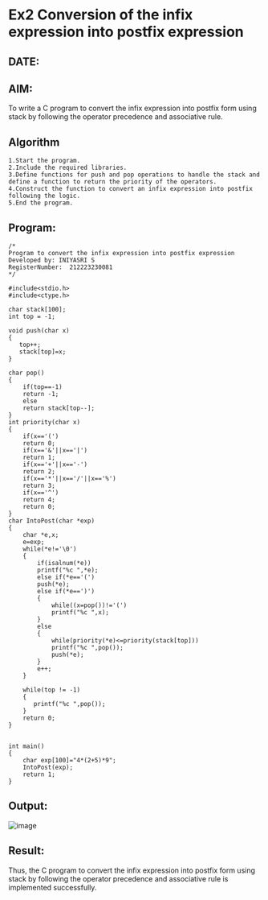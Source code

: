 # Ex2 Conversion of the infix expression into postfix expression
## DATE:
## AIM:
To write a C program to convert the infix expression into postfix form using stack by following the operator precedence and associative rule.

## Algorithm
```
1.Start the program.
2.Include the required libraries.
3.Define functions for push and pop operations to handle the stack and define a function to return the priority of the operators.
4.Construct the function to convert an infix expression into postfix following the logic.
5.End the program.    
```
## Program:
```
/*
Program to convert the infix expression into postfix expression
Developed by: INIYASRI S
RegisterNumber:  212223230081
*/

#include<stdio.h>
#include<ctype.h>

char stack[100];
int top = -1;

void push(char x)
{
   top++;
   stack[top]=x;
}

char pop()
{
    if(top==-1)
    return -1;
    else
    return stack[top--];
}
int priority(char x)
{
    if(x=='(')
    return 0;
    if(x=='&'||x=='|')
    return 1;
    if(x=='+'||x=='-')
    return 2;
    if(x=='*'||x=='/'||x=='%')
    return 3;
    if(x=='^')
    return 4;
    return 0;
}
char IntoPost(char *exp)
{
    char *e,x;
    e=exp;
    while(*e!='\0')
    {
        if(isalnum(*e))
        printf("%c ",*e);
        else if(*e=='(')
        push(*e);
        else if(*e==')')
        {
            while((x=pop())!='(')
            printf("%c ",x);
        }
        else
        {
            while(priority(*e)<=priority(stack[top]))
            printf("%c ",pop());
            push(*e);
        }
        e++;
    }
    
    while(top != -1)
    {
       printf("%c ",pop());
    }
    return 0;
}


int main()
{
    char exp[100]="4*(2+5)*9";
    IntoPost(exp);
    return 1;
}

```

## Output:
![image](https://github.com/user-attachments/assets/0038243e-8e52-4825-aa95-3326d281f91f)



## Result:
Thus, the C program to convert the infix expression into postfix form using stack by following the operator precedence and associative rule is implemented successfully.
